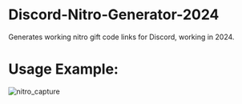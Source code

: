 # Discord-Nitro-Generator-2024
Generates working nitro gift code links for Discord, working in 2024.

# Usage Example:
![nitro_capture](https://github.com/user-attachments/assets/6f34c69e-f518-445d-917b-42571e9c1c84)
